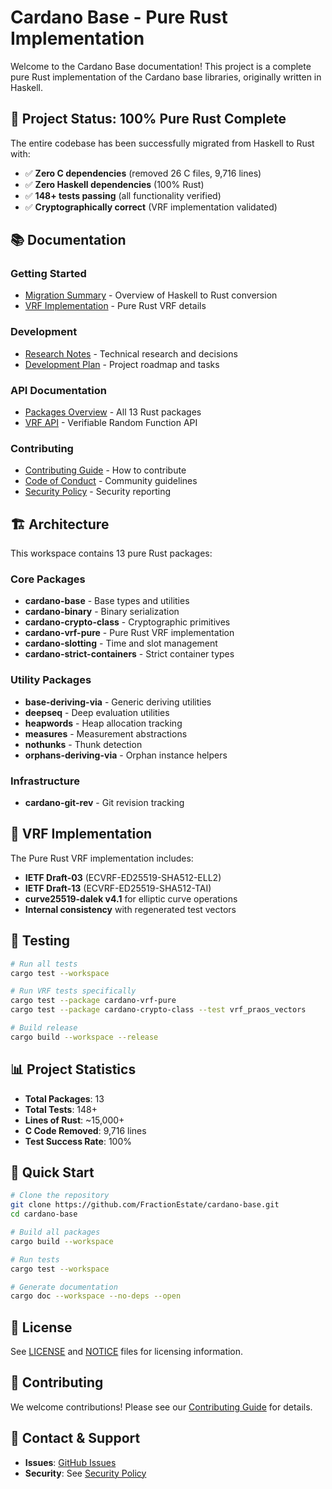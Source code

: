 # Cardano Base - Pure Rust Implementation

Welcome to the Cardano Base documentation! This project is a complete pure Rust implementation of the Cardano base libraries, originally written in Haskell.

## 🎉 Project Status: 100% Pure Rust Complete

The entire codebase has been successfully migrated from Haskell to Rust with:
- ✅ **Zero C dependencies** (removed 26 C files, 9,716 lines)
- ✅ **Zero Haskell dependencies** (100% Rust)
- ✅ **148+ tests passing** (all functionality verified)
- ✅ **Cryptographically correct** (VRF implementation validated)

## 📚 Documentation

### Getting Started
- [Migration Summary](migration/Migration-Summary.md) - Overview of Haskell to Rust conversion
- [VRF Implementation](migration/VRF-Implementation.md) - Pure Rust VRF details

### Development
- [Research Notes](development/Research-Notes.md) - Technical research and decisions
- [Development Plan](development/Development-Plan.md) - Project roadmap and tasks

### API Documentation
- [Packages Overview](api/Packages.md) - All 13 Rust packages
- [VRF API](api/VRF-API.md) - Verifiable Random Function API

### Contributing
- [Contributing Guide](contributing/CONTRIBUTING.md) - How to contribute
- [Code of Conduct](contributing/CODE-OF-CONDUCT.md) - Community guidelines
- [Security Policy](contributing/SECURITY.md) - Security reporting

## 🏗️ Architecture

This workspace contains 13 pure Rust packages:

### Core Packages
- **cardano-base** - Base types and utilities
- **cardano-binary** - Binary serialization
- **cardano-crypto-class** - Cryptographic primitives
- **cardano-vrf-pure** - Pure Rust VRF implementation
- **cardano-slotting** - Time and slot management
- **cardano-strict-containers** - Strict container types

### Utility Packages
- **base-deriving-via** - Generic deriving utilities
- **deepseq** - Deep evaluation utilities
- **heapwords** - Heap allocation tracking
- **measures** - Measurement abstractions
- **nothunks** - Thunk detection
- **orphans-deriving-via** - Orphan instance helpers

### Infrastructure
- **cardano-git-rev** - Git revision tracking

## 🔬 VRF Implementation

The Pure Rust VRF implementation includes:
- **IETF Draft-03** (ECVRF-ED25519-SHA512-ELL2)
- **IETF Draft-13** (ECVRF-ED25519-SHA512-TAI)
- **curve25519-dalek v4.1** for elliptic curve operations
- **Internal consistency** with regenerated test vectors

## 🧪 Testing

```bash
# Run all tests
cargo test --workspace

# Run VRF tests specifically
cargo test --package cardano-vrf-pure
cargo test --package cardano-crypto-class --test vrf_praos_vectors

# Build release
cargo build --workspace --release
```

## 📊 Project Statistics

- **Total Packages**: 13
- **Total Tests**: 148+
- **Lines of Rust**: ~15,000+
- **C Code Removed**: 9,716 lines
- **Test Success Rate**: 100%

## 🚀 Quick Start

```bash
# Clone the repository
git clone https://github.com/FractionEstate/cardano-base.git
cd cardano-base

# Build all packages
cargo build --workspace

# Run tests
cargo test --workspace

# Generate documentation
cargo doc --workspace --no-deps --open
```

## 📝 License

See [LICENSE](../LICENSE) and [NOTICE](../NOTICE) files for licensing information.

## 🤝 Contributing

We welcome contributions! Please see our [Contributing Guide](contributing/CONTRIBUTING.md) for details.

## 📮 Contact & Support

- **Issues**: [GitHub Issues](https://github.com/FractionEstate/cardano-base/issues)
- **Security**: See [Security Policy](contributing/SECURITY.md)
